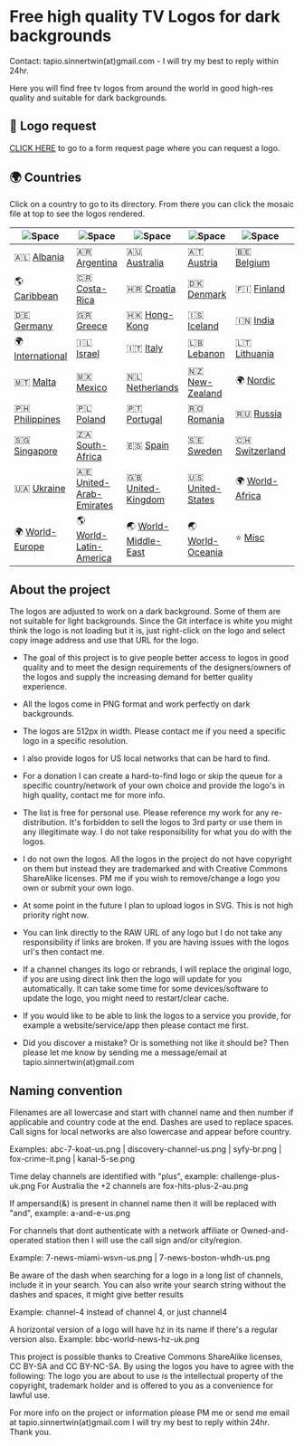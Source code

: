 # Free high quality TV Logos for dark backgrounds

Contact: tapio.sinnertwin(at)gmail.com - I will try my best to reply within 24hr.

Here you will find free tv logos from around the world in good high-res quality and suitable for dark backgrounds.

## 📝 Logo request

[CLICK HERE](https://forms.gle/BVjAKFXwSCuWhpYi7) to go to a form request page where you can request a logo.

## 🌍 Countries

Click on a country to go to its directory. From there you can click the mosaic file at top to see the logos rendered. 

|  ![Space] |  ![Space] |  ![Space] |  ![Space] |  ![Space] |  ![Space] |
|---|---|---|---|---|---|
| 🇦🇱 [Albania]  | 🇦🇷 [Argentina]  | 🇦🇺 [Australia]  | 🇦🇹 [Austria]  | 🇧🇪 [Belgium]  | 🇨🇦 [Canada]  |
| 🌎 [Caribbean] | 🇨🇷 [Costa-Rica]  | 🇭🇷 [Croatia]  | 🇩🇰 [Denmark]  | 🇫🇮 [Finland]  | 🇫🇷 [France]  |
| 🇩🇪 [Germany]  | 🇬🇷 [Greece]  | 🇭🇰 [Hong-Kong]  | 🇮🇸 [Iceland]  | 🇮🇳 [India]  | 🇮🇩 [Indonesia]  |
| 🌍 [International] | 🇮🇱 [Israel]  | 🇮🇹 [Italy]  | 🇱🇧 [Lebanon]  | 🇱🇹 [Lithuania]  | 🇲🇾 [Malaysia]  |
| 🇲🇹 [Malta]  | 🇲🇽 [Mexico]  | 🇳🇱 [Netherlands]  | 🇳🇿 [New-Zealand]  | 🌍 [Nordic] | 🇳🇴 [Norway]  |
| 🇵🇭 [Philippines]  | 🇵🇱 [Poland]  | 🇵🇹 [Portugal]  | 🇷🇴 [Romania]  | 🇷🇺 [Russia]  | 🇷🇸 [Serbia]  |
| 🇸🇬 [Singapore]  | 🇿🇦 [South-Africa]  | 🇪🇸 [Spain]  | 🇸🇪 [Sweden]  | 🇨🇭 [Switzerland]  | 🇹🇷 [Turkey]  |
| 🇺🇦 [Ukraine]  | 🇦🇪 [United-Arab-Emirates]  | 🇬🇧 [United-Kingdom]  | 🇺🇸 [United-States]  | 🌍 [World-Africa] | 🌏 [World-Asia] |
| 🌍 [World-Europe] | 🌎 [World-Latin-America] | 🌏 [World-Middle-East] | 🌏 [World-Oceania] | ⭐️ [Misc] | 📼 [Vod] |

[Albania]:https://github.com/tv-logo/tv-logos/tree/main/countries/albania "Albania"
[Argentina]:https://github.com/tv-logo/tv-logos/tree/main/countries/argentina "Argentina"
[Australia]:https://github.com/tv-logo/tv-logos/tree/main/countries/australia "Australia"
[Austria]:https://github.com/tv-logo/tv-logos/tree/main/countries/austria "Austria"
[Belgium]:https://github.com/tv-logo/tv-logos/tree/main/countries/belgium "Belgium"
[Canada]:https://github.com/tv-logo/tv-logos/tree/main/countries/canada "Canada"
[Caribbean]:https://github.com/tv-logo/tv-logos/tree/main/countries/caribbean "Caribbean"
[Costa-Rica]:https://github.com/tv-logo/tv-logos/tree/main/countries/costa-rica "Costa-Rica"
[Croatia]:https://github.com/tv-logo/tv-logos/tree/main/countries/croatia "Croatia"
[Denmark]:https://github.com/tv-logo/tv-logos/tree/main/countries/nordic/denmark "Denmark"
[Finland]:https://github.com/tv-logo/tv-logos/tree/main/countries/nordic/finland "Finland"
[France]:https://github.com/tv-logo/tv-logos/tree/main/countries/france "France"
[Germany]:https://github.com/tv-logo/tv-logos/tree/main/countries/germany "Germany"
[Greece]:https://github.com/tv-logo/tv-logos/tree/main/countries/greece "Greece"
[Hong-Kong]:https://github.com/tv-logo/tv-logos/tree/main/countries/hong-kong "Hong-Kong"
[Iceland]:https://github.com/tv-logo/tv-logos/tree/main/countries/nordic/iceland "Iceland"
[India]:https://github.com/tv-logo/tv-logos/tree/main/countries/india "India"
[Indonesia]:https://github.com/tv-logo/tv-logos/tree/main/countries/indonesia "Indonesia"
[International]:https://github.com/tv-logo/tv-logos/tree/main/countries/international "International"
[Israel]:https://github.com/tv-logo/tv-logos/tree/main/countries/israel "Israel"
[Italy]:https://github.com/tv-logo/tv-logos/tree/main/countries/italy "Italy"
[Lebanon]:https://github.com/tv-logo/tv-logos/tree/main/countries/lebanon "Lebanon"
[Lithuania]:https://github.com/tv-logo/tv-logos/tree/main/countries/lithuania "Lithuania"
[Malaysia]:https://github.com/tv-logo/tv-logos/tree/main/countries/malaysia "Malaysia"
[Malta]:https://github.com/tv-logo/tv-logos/tree/main/countries/malta "Malta"
[Mexico]:https://github.com/tv-logo/tv-logos/tree/main/countries/mexico "Mexico"
[Netherlands]:https://github.com/tv-logo/tv-logos/tree/main/countries/netherlands "Netherlands"
[New-Zealand]:https://github.com/tv-logo/tv-logos/tree/main/countries/new-zealand "New-Zealand"
[Nordic]:https://github.com/tv-logo/tv-logos/tree/main/countries/nordic "Nordic"
[Norway]:https://github.com/tv-logo/tv-logos/tree/main/countries/nordic/norway "Norway"
[Philippines]:https://github.com/tv-logo/tv-logos/tree/main/countries/philippines "Philippines"
[Poland]:https://github.com/tv-logo/tv-logos/tree/main/countries/poland "Poland"
[Portugal]:https://github.com/tv-logo/tv-logos/tree/main/countries/portugal "Portugal"
[Romania]:https://github.com/tv-logo/tv-logos/tree/main/countries/romania "Romania"
[Russia]:https://github.com/tv-logo/tv-logos/tree/main/countries/russia "Russia"
[Serbia]:https://github.com/tv-logo/tv-logos/tree/main/countries/serbia "Serbia"
[Singapore]:https://github.com/tv-logo/tv-logos/tree/main/countries/singapore "Singapore"
[South-Africa]:https://github.com/tv-logo/tv-logos/tree/main/countries/south-africa "South-Africa"
[Spain]:https://github.com/tv-logo/tv-logos/tree/main/countries/spain "Spain"
[Sweden]:https://github.com/tv-logo/tv-logos/tree/main/countries/nordic/sweden "Sweden"
[Switzerland]:https://github.com/tv-logo/tv-logos/tree/main/countries/switzerland "Switzerland"
[Turkey]:https://github.com/tv-logo/tv-logos/tree/main/countries/turkey "Turkey"
[Ukraine]:https://github.com/tv-logo/tv-logos/tree/main/countries/ukraine "Ukraine"
[United-Arab-Emirates]:https://github.com/tv-logo/tv-logos/tree/main/countries/united-arab-emirates "United-Arab-Emirates"
[United-Kingdom]:https://github.com/tv-logo/tv-logos/tree/main/countries/united-kingdom "United-Kingdom"
[United-States]:https://github.com/tv-logo/tv-logos/tree/main/countries/united-states "United-States"
[World-Africa]:https://github.com/tv-logo/tv-logos/tree/main/countries/world-africa "World-Africa"
[World-Asia]:https://github.com/tv-logo/tv-logos/tree/main/countries/world-asia "World-Asia"
[World-Europe]:https://github.com/tv-logo/tv-logos/tree/main/countries/world-europe "World-Europe"
[World-Latin-America]:https://github.com/tv-logo/tv-logos/tree/main/countries/world-latin-america "World-Latin-America"
[World-Middle-East]:https://github.com/tv-logo/tv-logos/tree/main/countries/world-middle-east "World-Middle-East"
[World-Oceania]:https://github.com/tv-logo/tv-logos/tree/main/countries/world-oceania "World-Oceania"
[Misc]:https://github.com/tv-logo/tv-logos/tree/main/misc "Misc"
[Vod]:https://github.com/tv-logo/tv-logos/tree/main/misc/vod "Vod"

[Space]:https://raw.githubusercontent.com/tv-logo/tv-logos/main/misc/space-1500.png "Space"

## About the project

The logos are adjusted to work on a dark background. Some of them are not suitable for light backgrounds. Since the Git interface is white you might think the logo is not loading but it is, just right-click on the logo and select copy image address and use that URL for the logo.

* The goal of this project is to give people better access to logos in good quality and to meet the design requirements of the designers/owners of the logos and supply the increasing demand for better quality experience.

* All the logos come in PNG format and work perfectly on dark backgrounds.

* The logos are 512px in width. Please contact me if you need a specific logo in a specific resolution.

* I also provide logos for US local networks that can be hard to find.

* For a donation I can create a hard-to-find logo or skip the queue for a specific country/network of your own choice and provide the logo's in high quality, contact me for more info.

* The list is free for personal use. Please reference my work for any re-distribution. It's forbidden to sell the logos to 3rd party or use them in any illegitimate way. I do not take responsibility for what you do with the logos.

* I do not own the logos. All the logos in the project do not have copyright on them but instead they are trademarked and with Creative Commons ShareAlike licenses. PM me if you wish to remove/change a logo you own or submit your own logo.

* At some point in the future I plan to upload logos in SVG. This is not high priority right now.

* You can link directly to the RAW URL of any logo but I do not take any responsibility if links are broken. If you are having issues with the logos url's then contact me.

* If a channel changes its logo or rebrands, I will replace the original logo, if you are using direct link then the logo will update for you automatically. It can take some time for some devices/software to update the logo, you might need to restart/clear cache.

* If you would like to be able to link the logos to a service you provide, for example a website/service/app then please contact me first.

* Did you discover a mistake? Or is something not like it should be? Then please let me know by sending me a message/email at tapio.sinnertwin(at)gmail.com

## Naming convention

Filenames are all lowercase and start with channel name and then number if applicable and country code at the end. Dashes are used to replace spaces. Call signs for local networks are also lowercase and appear before country.

Examples: abc-7-koat-us.png | discovery-channel-us.png | syfy-br.png | fox-crime-it.png | kanal-5-se.png

Time delay channels are identified with "plus", example: challenge-plus-uk.png For Australia the +2 channels are fox-hits-plus-2-au.png

If ampersand(&) is present in channel name then it will be replaced with "and", example: a-and-e-us.png

For channels that dont authenticate with a network affiliate or Owned-and-operated station then I will use the call sign and/or city/region.

Example: 7-news-miami-wsvn-us.png | 7-news-boston-whdh-us.png

Be aware of the dash when searching for a logo in a long list of channels, include it in your search. You can also write your search string without the dashes and spaces, it might give better results

Example: channel-4 instead of channel 4, or just channel4

A horizontal version of a logo will have hz in its name if there's a regular version also. Example: bbc-world-news-hz-uk.png

This project is possible thanks to Creative Commons ShareAlike licenses, CC BY-SA and CC BY-NC-SA. By using the logos you have to agree with the following: The logo you are about to use is the intellectual property of the copyright, trademark holder and is offered to you as a convenience for lawful use.

For more info on the project or information please PM me or send me email at tapio.sinnertwin(at)gmail.com I will try my best to reply within 24hr. Thank you.
